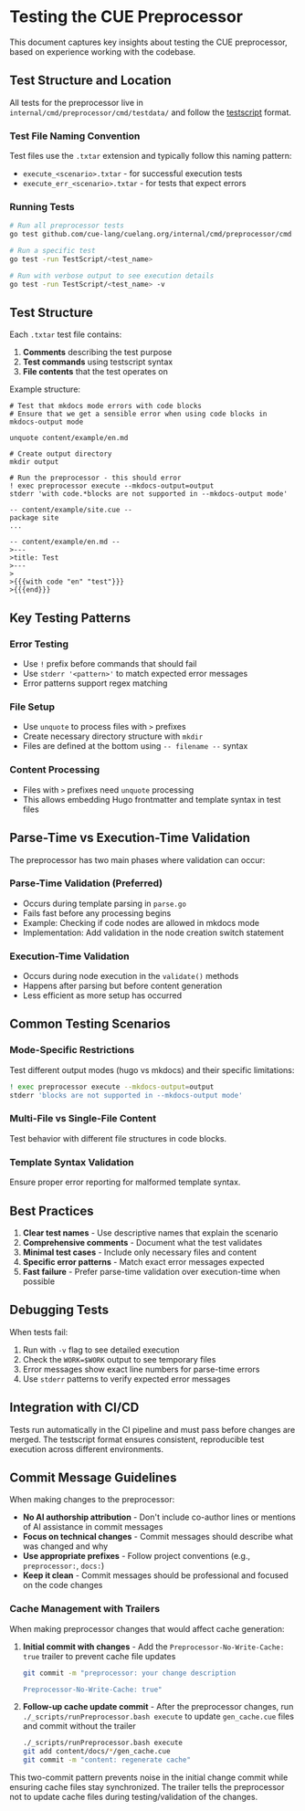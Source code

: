 # Testing the CUE Preprocessor

This document captures key insights about testing the CUE preprocessor, based on experience working with the codebase.

## Test Structure and Location

All tests for the preprocessor live in `internal/cmd/preprocessor/cmd/testdata/` and follow the [testscript](https://pkg.go.dev/github.com/rogpeppe/go-internal/testscript) format.

### Test File Naming Convention

Test files use the `.txtar` extension and typically follow this naming pattern:
- `execute_<scenario>.txtar` - for successful execution tests
- `execute_err_<scenario>.txtar` - for tests that expect errors

### Running Tests

```bash
# Run all preprocessor tests
go test github.com/cue-lang/cuelang.org/internal/cmd/preprocessor/cmd

# Run a specific test
go test -run TestScript/<test_name>

# Run with verbose output to see execution details
go test -run TestScript/<test_name> -v
```

## Test Structure

Each `.txtar` test file contains:
1. **Comments** describing the test purpose
2. **Test commands** using testscript syntax
3. **File contents** that the test operates on

Example structure:
```
# Test that mkdocs mode errors with code blocks
# Ensure that we get a sensible error when using code blocks in mkdocs-output mode

unquote content/example/en.md

# Create output directory
mkdir output

# Run the preprocessor - this should error
! exec preprocessor execute --mkdocs-output=output
stderr 'with code.*blocks are not supported in --mkdocs-output mode'

-- content/example/site.cue --
package site
...

-- content/example/en.md --
>---
>title: Test
>---
>
>{{{with code "en" "test"}}}
>{{{end}}}
```

## Key Testing Patterns

### Error Testing
- Use `!` prefix before commands that should fail
- Use `stderr '<pattern>'` to match expected error messages
- Error patterns support regex matching

### File Setup
- Use `unquote` to process files with `>` prefixes
- Create necessary directory structure with `mkdir`
- Files are defined at the bottom using `-- filename --` syntax

### Content Processing
- Files with `>` prefixes need `unquote` processing
- This allows embedding Hugo frontmatter and template syntax in test files

## Parse-Time vs Execution-Time Validation

The preprocessor has two main phases where validation can occur:

### Parse-Time Validation (Preferred)
- Occurs during template parsing in `parse.go`
- Fails fast before any processing begins
- Example: Checking if code nodes are allowed in mkdocs mode
- Implementation: Add validation in the node creation switch statement

### Execution-Time Validation
- Occurs during node execution in the `validate()` methods
- Happens after parsing but before content generation
- Less efficient as more setup has occurred

## Common Testing Scenarios

### Mode-Specific Restrictions
Test different output modes (hugo vs mkdocs) and their specific limitations:
```bash
! exec preprocessor execute --mkdocs-output=output
stderr 'blocks are not supported in --mkdocs-output mode'
```

### Multi-File vs Single-File Content
Test behavior with different file structures in code blocks.

### Template Syntax Validation
Ensure proper error reporting for malformed template syntax.

## Best Practices

1. **Clear test names** - Use descriptive names that explain the scenario
2. **Comprehensive comments** - Document what the test validates
3. **Minimal test cases** - Include only necessary files and content
4. **Specific error patterns** - Match exact error messages expected
5. **Fast failure** - Prefer parse-time validation over execution-time when possible

## Debugging Tests

When tests fail:
1. Run with `-v` flag to see detailed execution
2. Check the `WORK=$WORK` output to see temporary files
3. Error messages show exact line numbers for parse-time errors
4. Use `stderr` patterns to verify expected error messages

## Integration with CI/CD

Tests run automatically in the CI pipeline and must pass before changes are merged. The testscript format ensures consistent, reproducible test execution across different environments.

## Commit Message Guidelines

When making changes to the preprocessor:

- **No AI authorship attribution** - Don't include co-author lines or mentions of AI assistance in commit messages
- **Focus on technical changes** - Commit messages should describe what was changed and why
- **Use appropriate prefixes** - Follow project conventions (e.g., `preprocessor:`, `docs:`)
- **Keep it clean** - Commit messages should be professional and focused on the code changes

### Cache Management with Trailers

When making preprocessor changes that would affect cache generation:

1. **Initial commit with changes** - Add the `Preprocessor-No-Write-Cache: true` trailer to prevent cache file updates
   ```bash
   git commit -m "preprocessor: your change description

   Preprocessor-No-Write-Cache: true"
   ```

2. **Follow-up cache update commit** - After the preprocessor changes, run `./_scripts/runPreprocessor.bash execute` to update `gen_cache.cue` files and commit without the trailer
   ```bash
   ./_scripts/runPreprocessor.bash execute
   git add content/docs/*/gen_cache.cue
   git commit -m "content: regenerate cache"
   ```

This two-commit pattern prevents noise in the initial change commit while ensuring cache files stay synchronized. The trailer tells the preprocessor not to update cache files during testing/validation of the changes.